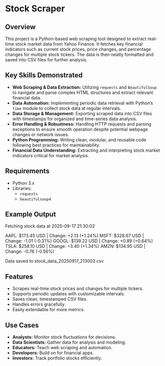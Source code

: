 # Stock Scraper

## Overview
This project is a Python-based web scraping tool designed to extract real-time stock market data from Yahoo Finance. It fetches key financial indicators such as current stock prices, price changes, and percentage changes for multiple stock tickers. The data is then neatly formatted and saved into CSV files for further analysis.


## Key Skills Demonstrated
- **Web Scraping & Data Extraction:** Utilizing `requests` and `BeautifulSoup` to navigate and parse complex HTML structures and extract relevant financial data.
- **Data Automation:** Implementing periodic data retrieval with Python’s `time` module to collect stock data at regular intervals.
- **Data Storage & Management:** Exporting scraped data into CSV files with timestamps for organized and time-series data analysis.
- **Error Handling & Robustness:** Handling HTTP requests and parsing exceptions to ensure smooth operation despite potential webpage changes or network issues.
- **Python Programming:** Writing clean, modular, and reusable code following best practices for maintainability.
- **Financial Data Understanding:** Extracting and interpreting stock market indicators critical for market analysis.


## Requirements
- Python 3.x
- Libraries:
  - `requests`
  - `beautifulsoup4`


## Example Output
Fetching stock data at 2025-09-17 21:30:02

AAPL: $173.45 USD | Change: +2.13 (+1.24%)
MSFT: $328.67 USD | Change: -1.01 (-0.31%)
GOOGL: $139.22 USD | Change: +0.89 (+0.64%)
TSLA: $258.10 USD | Change: +3.40 (+1.34%)
AMZN: $134.95 USD | Change: -0.76 (-0.56%)

Data saved to stock_data_20250917_213002.csv

    
## Features
- Scrapes real-time stock prices and changes for multiple tickers.
- Supports periodic updates with customizable intervals.
- Saves clean, timestamped CSV files.
- Handles errors gracefully.
- Easily extendable for more metrics.


## Use Cases
- **Analysts:** Monitor stock fluctuations for decisions.
- **Data Scientists:** Gather data for analysis and modeling.
- **Educators:** Teach web scraping and automation.
- **Developers:** Build on for financial apps.
- **Investors:** Track portfolio stocks efficiently.
